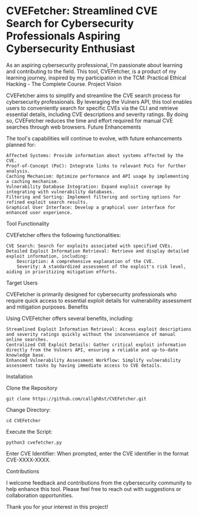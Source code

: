 # CVEFetcher: Streamlined CVE Search for Cybersecurity Professionals Aspiring Cybersecurity Enthusiast

As an aspiring cybersecurity professional, I'm passionate about learning and contributing to the field. This tool, CVEFetcher, is a product of my learning journey, inspired by my participation in the TCM: Practical Ethical Hacking - The Complete Course.
Project Vision

CVEFetcher aims to simplify and streamline the CVE search process for cybersecurity professionals. By leveraging the Vulners API, this tool enables users to conveniently search for specific CVEs via the CLI and retrieve essential details, including CVE descriptions and severity ratings. By doing so, CVEFetcher reduces the time and effort required for manual CVE searches through web browsers.
Future Enhancements

The tool's capabilities will continue to evolve, with future enhancements planned for:

    Affected Systems: Provide information about systems affected by the CVE.
    Proof-of-Concept (PoC): Integrate links to relevant PoCs for further analysis.
    Caching Mechanism: Optimize performance and API usage by implementing a caching mechanism.
    Vulnerability Database Integration: Expand exploit coverage by integrating with vulnerability databases.
    Filtering and Sorting: Implement filtering and sorting options for refined exploit search results.
    Graphical User Interface: Develop a graphical user interface for enhanced user experience.

Tool Functionality

CVEFetcher offers the following functionalities:

    CVE Search: Search for exploits associated with specified CVEs.
    Detailed Exploit Information Retrieval: Retrieve and display detailed exploit information, including:
        Description: A comprehensive explanation of the CVE.
        Severity: A standardized assessment of the exploit's risk level, aiding in prioritizing mitigation efforts.

Target Users

CVEFetcher is primarily designed for cybersecurity professionals who require quick access to essential exploit details for vulnerability assessment and mitigation purposes.
Benefits

Using CVEFetcher offers several benefits, including:

    Streamlined Exploit Information Retrieval: Access exploit descriptions and severity ratings quickly without the inconvenience of manual online searches.
    Centralized CVE Exploit Details: Gather critical exploit information directly from the Vulners API, ensuring a reliable and up-to-date knowledge base.
    Enhanced Vulnerability Assessment Workflow: Simplify vulnerability assessment tasks by having immediate access to CVE details.

Installation

Clone the Repository

    git clone https://github.com/callgh0st/CVEFetcher.git

Change Directory:

    cd CVEFetcher

Execute the Script:

    python3 cvefetcher.py

Enter CVE Identifier:
When prompted, enter the CVE identifier in the format CVE-XXXX-XXXX.

Contributions

I welcome feedback and contributions from the cybersecurity community to help enhance this tool. Please feel free to reach out with suggestions or collaboration opportunities.

Thank you for your interest in this project!
